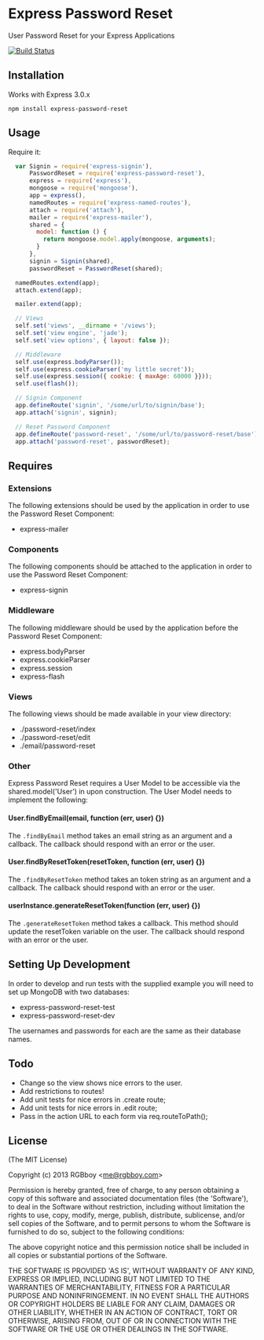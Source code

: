 # Express Password Reset

User Password Reset for your Express Applications

[![Build Status](https://secure.travis-ci.org/RGBboy/express-password-reset.png)](http://travis-ci.org/RGBboy/express-password-reset)

## Installation

Works with Express 3.0.x

    npm install express-password-reset

## Usage

Require it:

``` javascript
  var Signin = require('express-signin'),
      PasswordReset = require('express-password-reset'),
      express = require('express'),
      mongoose = require('mongoose'),
      app = express(),
      namedRoutes = require('express-named-routes'),
      attach = require('attach'),
      mailer = require('express-mailer'),
      shared = {
        model: function () {
          return mongoose.model.apply(mongoose, arguments);
        }
      },
      signin = Signin(shared),
      passwordReset = PasswordReset(shared);

  namedRoutes.extend(app);
  attach.extend(app);

  mailer.extend(app);

  // Views
  self.set('views', __dirname + '/views');
  self.set('view engine', 'jade');
  self.set('view options', { layout: false });

  // Middleware
  self.use(express.bodyParser());
  self.use(express.cookieParser('my little secret'));
  self.use(express.session({ cookie: { maxAge: 60000 }}));
  self.use(flash());

  // Signin Component
  app.defineRoute('signin', '/some/url/to/signin/base');
  app.attach('signin', signin);

  // Reset Password Component
  app.defineRoute('password-reset', '/some/url/to/password-reset/base');
  app.attach('password-reset', passwordReset);

```

## Requires

### Extensions

The following extensions should be used by the application in order to
use the Password Reset Component:

* express-mailer

### Components

The following components should be attached to the application in order to
use the Password Reset Component:

* express-signin

### Middleware

The following middleware should be used by the application before the 
Password Reset Component:

* express.bodyParser
* express.cookieParser
* express.session
* express-flash

### Views

The following views should be made available in your view directory:

* ./password-reset/index
* ./password-reset/edit
* ./email/password-reset

### Other

Express Password Reset requires a User Model to be accessible via the 
shared.model('User') in upon construction. The User Model needs to 
implement the following:

#### User.findByEmail(email, function (err, user) {})

The `.findByEmail` method takes an email string as an argument and a 
callback. The callback should respond with an error or the user.

#### User.findByResetToken(resetToken, function (err, user) {})

The `.findByResetToken` method takes an token string as an argument and a 
callback. The callback should respond with an error or the user.

#### userInstance.generateResetToken(function (err, user) {})

The `.generateResetToken` method takes a callback. This method should update 
the resetToken variable on the user. The callback should respond with an error 
or the user.

## Setting Up Development

In order to develop and run tests with the supplied example you will 
need to set up MongoDB with two databases:

* express-password-reset-test
* express-password-reset-dev

The usernames and passwords for each are the same as their database names.

## Todo

* Change so the view shows nice errors to the user.
* Add restrictions to routes!
* Add unit tests for nice errors in .create route;
* Add unit tests for nice errors in .edit route;
* Pass in the action URL to each form via req.routeToPath();

## License 

(The MIT License)

Copyright (c) 2013 RGBboy &lt;me@rgbboy.com&gt;

Permission is hereby granted, free of charge, to any person obtaining
a copy of this software and associated documentation files (the
'Software'), to deal in the Software without restriction, including
without limitation the rights to use, copy, modify, merge, publish,
distribute, sublicense, and/or sell copies of the Software, and to
permit persons to whom the Software is furnished to do so, subject to
the following conditions:

The above copyright notice and this permission notice shall be
included in all copies or substantial portions of the Software.

THE SOFTWARE IS PROVIDED 'AS IS', WITHOUT WARRANTY OF ANY KIND,
EXPRESS OR IMPLIED, INCLUDING BUT NOT LIMITED TO THE WARRANTIES OF
MERCHANTABILITY, FITNESS FOR A PARTICULAR PURPOSE AND NONINFRINGEMENT.
IN NO EVENT SHALL THE AUTHORS OR COPYRIGHT HOLDERS BE LIABLE FOR ANY
CLAIM, DAMAGES OR OTHER LIABILITY, WHETHER IN AN ACTION OF CONTRACT,
TORT OR OTHERWISE, ARISING FROM, OUT OF OR IN CONNECTION WITH THE
SOFTWARE OR THE USE OR OTHER DEALINGS IN THE SOFTWARE.